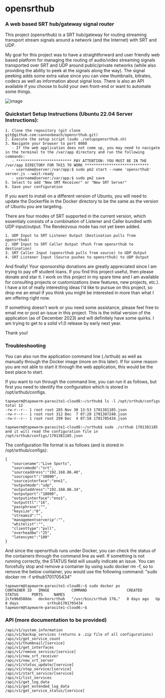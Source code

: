 # opensrthub

### A web based SRT hub/gateway signal router

This project (opensrthub) is a SRT hub/gateway for routing streaming transport stream signals around a network (and the Internet) with SRT and UDP.  

My goal for this project was to have a straightforward and user friendly web based platform for managing the routing of audio/video streaming signals transported
over SRT and UDP around public/private networks (while also providing the ability to peek at the signals along the way).  The signal peeking adds some extra value since you
can view thumbnails, bitrates, codecs as well as information about signal loss.  There is also an API available if you choose to build your own front-end or want to automate some things.

![image](https://github.com/cannonbeach/opensrthub/assets/5487649/4ed86e61-dbe4-4e29-91dd-1040e80cf3f1)

### Quickstart Setup Instructions (Ubuntu 22.04 Server Instructions):

```
1. Clone the repository (git clone git@github.com:cannonbeach/opensrthub.git)
2. Execute the setup script (sudo ./setupopensrthub.sh)
3. Navigate your browser to port 8080
   - If the web application does not come up, you may need to navigate in the terminal to the /var/app directory and run the following commands:
   - ************************* PAY ATTENTION: YOU MUST BE IN THE /var/app DIRECTORY FOR THIS TO WORK *****************************
   - username@server:/var/app:$ sudo pm2 start --name 'opensrthub' server.js --wait-ready
   - username@server:/var/app:$ sudo pm2 save
5. Select to add "New SRT Receiver" or "New SRT Server"
6. Save your configuration
```

If you want to install on a different version of Ubuntu, you will need to update the Dockerfile in the Docker directory to be the same as the version of Ubuntu you are targeting.

There are four modes of SRT supported in the current version, which essentialy consists of a combination of Listener and Caller bundled with UDP input/output.  The Rendezvous mode has not yet been added.

```
1. UDP Input to SRT Listener Output (Destination pulls from opensrthub)
2. UDP Input to SRT Caller Output (Push from opensrthub to destination)
3. SRT Caller Input (opensrthub pulls from source) to UDP Output
4. SRT Listener Input (Source pushes to opensrthub) to UDP Output
```

And finally!  Your sponsorship donations are greatly appreciated since I am trying to pay off student loans.  If you find this project useful, then please donate and star it.  I work on this project in my spare time and I am available for consulting projects or customizations (new features, new projects, etc.).  I have a lot of really interesting ideas I'd like to pursue on this project, so drop me an email if you think you might be interested in more than what I am offering right now.

If something doesn't work or you need some assistance, please feel free to email me or post an issue in this project.  This is the initial version of the application (as of December 2023) and will definitely have some quirks.  I am trying to get to a solid v1.0 release by early next year.

Thank you!

### Troubleshooting 

You can also run the application command line (./srthub) as well as manually through the Docker image (more on this later).  If for some reason you are not able to start it through the web application, this would be the best place to start.

If you want to run through the command line, you can run it as follows, but first you need to identify the configuration which is stored in /opt/srthub/configs.

```
tapeworm@tapeworm-parasite1-cloud6:~/srthub$ ls -l /opt/srthub/configs
total 12
-rw-r--r-- 1 root root 285 Nov 30 13:53 1701381185.json
-rw-r--r-- 1 root root 312 Dec  7 07:28 1701387240.json
-rw-r--r-- 1 root root 299 Dec  4 07:58 1701705434.json
```

```
tapeworm@tapeworm-parasite1-cloud6:~/srthub$ sudo ./srthub 1701381185
and it will read the configuration file in /opt/srthub/configs/1701381185.json
```

The configuration file format is as follows (and is stored in /opt/srthub/configs):
```
{
   "sourcename":"Live Sports",
   "sourcemode":"srt",
   "sourceaddress":"192.168.86.40",
   "sourceport":"10000",
   "sourceinterface":"eno1",
   "outputmode":"udp",
   "outputaddress":"192.168.86.34",
   "outputport":"18000",
   "outputinterface":"eno1",
   "outputttl":"16",
   "passphrase":"",
   "keysize":"0",
   "streamid":"",
   "managementserverip":"",
   "whitelist":"",   
   "clienttype":"pull",
   "overheadbw":"25",
   "latencyms":"100"
}
```

And since the opensrthub runs under Docker, you can check the status of the containers through the command line as well.  If something is not running correctly, the STATUS field will usually indicate an issue.  You can forcefully stop and remove a container by using sudo docker rm -f, so to remove the below container, you would use the following command: "sudo docker rm -f srthub1701705434"

```
tapeworm@tapeworm-parasite1-cloud6:~$ sudo docker ps
CONTAINER ID   IMAGE          COMMAND                  CREATED      STATUS      PORTS     NAMES
2cfe96d588de   dockersrthub   "/usr/bin/srthub 170…"   8 days ago   Up 8 days             srthub1701705434
tapeworm@tapeworm-parasite1-cloud6:~$
```

### API (more documentation to be provided)

```
/api/v1/system_information
/api/v1/backup_services (returns a .zip file of all configurations)
/api/v1/get_service_count
/api/v1/thumbnail/[service]
/api/v1/get_interfaces
/api/v1/remove_service/[service]
/api/v1/new_srt_receiver
/api/v1/new_srt_server
/api/v1/status_update/[service]
/api/v1/stop_service/[service]
/api/v1/start_service/[service]
/api/v1/list_services
/api/v1/get_log_data
/api/v1/get_extended_log_data
/api/v1/get_service_status/[service]
```


